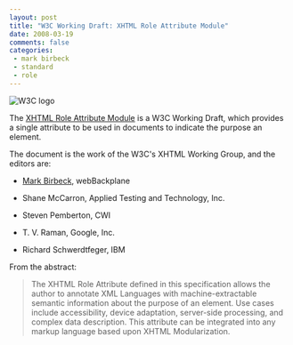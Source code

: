 ```yaml
---
layout: post
title: "W3C Working Draft: XHTML Role Attribute Module"
date: 2008-03-19
comments: false
categories:
 - mark birbeck
 - standard
 - role
---
```

![W3C logo](http://www.w3.org/Icons/w3c_home)

The [XHTML Role Attribute Module](http://www.w3.org/TR/xhtml-role/) is a W3C
Working Draft, which provides a single attribute to be used in documents to
indicate the purpose an element.

<!-- more -->

  
The document is the work of the W3C's XHTML Working Group, and the editors
are:

  

  * [Mark Birbeck](/mark-birbeck), webBackplane
  

  * Shane McCarron, Applied Testing and Technology, Inc.
  

  * Steven Pemberton, CWI
  

  * T. V. Raman, Google, Inc.
  

  * Richard Schwerdtfeger, IBM
  
  
  
From the abstract:

> The XHTML Role Attribute defined in this specification allows the author to
annotate XML Languages with machine-extractable semantic information about the
purpose of an element. Use cases include accessibility, device adaptation,
server-side processing, and complex data description. This attribute can be
integrated into any markup language based upon XHTML Modularization.

